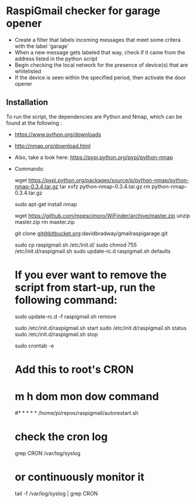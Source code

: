 # RaspiGmail checker for garage opener

- Create a filter that labels incoming messages that meet some critera with the label 'garage'
- When a new message gets labeled that way, check if it came from the address listed in the python script
- Begin checking the local network for the presence of device(s) that are whitelisted
- If the device is seen within the specified period, then activate the door opener

## Installation

To run the script, the dependencies are Python and Nmap, which can be found at the following : 
- https://www.python.org/downloads
- http://nmap.org/download.html
- Also, take a look here: https://pypi.python.org/pypi/python-nmap
- Commands:

    wget https://pypi.python.org/packages/source/p/python-nmap/python-nmap-0.3.4.tar.gz
    tar xvfz python-nmap-0.3.4.tar.gz 
    rm python-nmap-0.3.4.tar.gz 

    sudo apt-get install nmap

    wget https://github.com/mpescimoro/WiFinder/archive/master.zip
    unzip master.zip 
    rm master.zip 

    git clone git@bitbucket.org:davidbradway/gmailraspigarage.git

    sudo cp raspigmail.sh /etc/init.d/
    sudo chmod 755 /etc/init.d/raspigmail.sh 
    sudo update-rc.d raspigmail.sh defaults
    # If you ever want to remove the script from start-up, run the following command:
    sudo update-rc.d -f raspigmail.sh remove

    sudo /etc/init.d/raspigmail.sh start
    sudo /etc/init.d/raspigmail.sh status
    sudo /etc/init.d/raspigmail.sh stop

    sudo crontab -e
    # Add this to root's CRON
    # m h  dom mon dow   command
    #* * * * * /home/pi/repos/raspigmail/autorestart.sh

    # check the cron log
    grep CRON /var/log/syslog

    # or continuously monitor it
    tail -f /var/log/syslog | grep CRON
